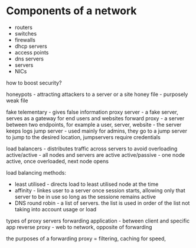 # Components of a network

* routers
* switches
* firewalls
* dhcp servers
* access points
* dns servers
* servers
* NICs


how to boost security?

honeypots - attracting attackers to a server or a site
honey file - purposely weak file

fake telementary - gives false information
proxy server - a fake server, serves as a gateway for end users and websites
  forward proxy - a server between two endpoints, for example a user, server, website - the server keeps logs
  jump server - used mainly for admins, they go to a jump server to jump to the desired location, jumpservers require credentials

load balancers - distributes traffic across servers to avoid overloading
  active/active - all nodes and servers are active
  active/passive - one node active, once overloaded, next node opens

load balancing methods:
- least utilised - directs load to least utilised node at the time
- affinity - linkes user to a server once session starts, allowing only that server to be in use so long as the sessione remains active
- DNS round robin - a list of servers. the list is used in order of the list not taking into account usage or load


types of proxy servers
forwarding
application - between client and specific app
reverse proxy - web to network, opposite of forwarding


the purposes of a forwarding proxy = filtering, caching for speed, 

